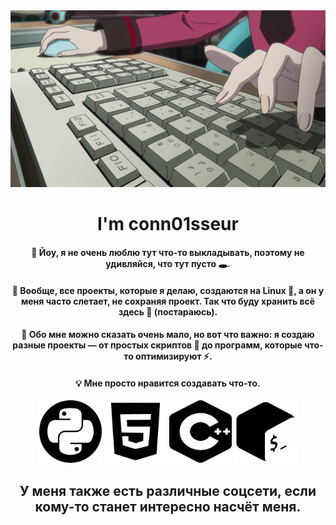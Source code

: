 <div align="center">
  <a href="https://github.com/conn01sseur/conn01sseur/blob/main/forest.gif" align="center">
    <img src="https://github.com/conn01sseur/conn01sseur/blob/main/keyboard.gif" alt="GIF" style="width:600px; height:auto"/>
  </a>
  <h1 align="center">I'm conn01sseur</h1>
  <h4>👋 Йоу, я не очень люблю тут что-то выкладывать, поэтому не удивляйся, что тут пусто 🕳️.</h4>
  <h4>📎 Вообще, все проекты, которые я делаю, создаются на Linux 🐧, а он у меня часто слетает, не сохраняя проект. Так что буду хранить всё здесь 💾 (постараюсь).</h4>
  <h4>🧑 Обо мне можно сказать очень мало, но вот что важно: я создаю разные проекты — от простых скриптов 🐍 до программ, которые что-то оптимизируют ⚡.</h4>
  <h4>💡 Мне просто нравится создавать что-то.</h4>
  <div align="center">
      <img src="https://github.com/conn01sseur/conn01sseur/blob/main/python.png" alt="PNG" style="width:100px; height:100px"/>
      <img src="https://github.com/conn01sseur/conn01sseur/blob/main/html.png" alt="PNG" style="width:100px; height:100px"/>
      <img src="https://github.com/conn01sseur/conn01sseur/blob/main/Cplusplus.png" alt="PNG" style="width:100px; height:100px"/>
      <img src="https://github.com/conn01sseur/conn01sseur/blob/main/Bash.png" alt="PNG" style="width:100px; height:100px"/>
  </div>

  <h2>У меня также есть различные соцсети, если кому-то станет интересно насчёт меня.</h2>
</div>
